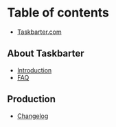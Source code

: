 # Table of contents

* [Taskbarter.com](README.md)

## About Taskbarter

* [Introduction](about-taskbarter/intro.md)
* [FAQ](about-taskbarter/faq.md)

## Production

* [Changelog](production/changelog.md)

